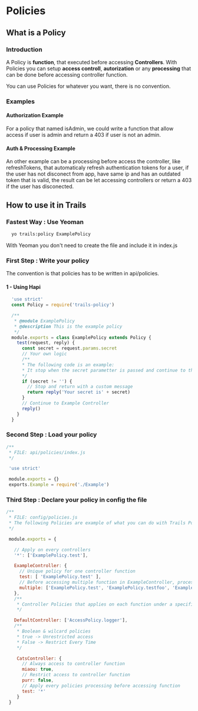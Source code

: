 # Policies



## What is a Policy

### Introduction
A Policy is <strong>function</strong>, that executed before accessing <strong>Controllers</strong>.
With Policies you can setup <strong>access controll</strong>, <strong>autorization</strong> or any <strong>processing</strong> that can be done before accessing controller function.

You can use Policies for whatever you want, there is no convention.

### Examples

#### Authorization Example

For a policy that named isAdmin, we could write a function that allow access if user is admin and return a 403 if user is not an admin.

#### Auth & Processing Example

An other example can be a processing before access the controller, like refreshTokens, that automaticaly refresh authentication tokens for a user, if the user has not disconect from app, have same ip and has an outdated token that is valid, the result can be let accessing controllers or return a 403 if the user has disconected.    

## How to use it in Trails

### Fastest Way : Use Yeoman

```Bash
  yo trails:policy ExamplePolicy
```

With Yeoman you don't need to create the file and include it in index.js

### First Step : Write your policy

The convention is that policies has to be written in api/policies.

#### 1 - Using Hapi

```JavaScript
  'use strict'
  const Policy = require('trails-policy')

  /**
   * @module ExamplePolicy
   * @description This is the example policy
   */
  module.exports = class ExamplePolicy extends Policy {
    test(request, reply) {
      const secret = request.params.secret
      // Your own logic
      /**
      * The following code is an example:
      * It stop when the secret parametter is passed and continue to the Controller when there is no secret parametter.
      */
      if (secret != '') {
        // Stop and return with a custom message
        return reply('Your secret is' + secret)
      }
      // Continue to Example Controller
      reply()
    }
  }
```

### Second Step : Load your policy

```JavaScript
/**
 * FILE: api/policies/index.js
 */

 'use strict'

 module.exports = {}
 exports.Example = require('./Example')

```

### Third Step : Declare your policy in config the file

```JavaScript
/**
 * FILE: config/policies.js
 * The following Policies are example of what you can do with Trails Policies
 */

 module.exports = {

   // Apply on every controllers
   '*': ['ExamplePolicy.test'],

   ExampleController: {
     // Unique policy for one controller function
     test: [ 'ExamplePolicy.test' ],
     // Before accessing multiple function in ExampleController, processing multiple policies example:
     multiple: ['ExamplePolicy.test', 'ExamplePolicy.testfoo', 'ExamplePolicy.testbar'],
   },
   /**
    * Controller Policies that applies on each function under a specific controller
    */

   DefaultController: ['AccessPolicy.logger'],
   /**
    * Boolean & wilcard policies
    * true -> Unrestricted access
    * False -> Restrict Every Time
    */

    CatsController: {
      // Always access to controller function
      miaou: true,
      // Restrict access to controller function
      purr: false,
      // Apply every policies processing before accessing function
      test: '*'
    }
 }
```
